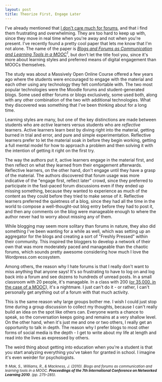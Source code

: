 ```yaml
---
layout: post
title: Theorize First, Engage Later
---
```


I've already mentioned that <a href="http://isharacomix.org/2012/08/01/irc-and-communities">I don't care much for forums</a>, and that i find them frustrating and overwhelming. They are too hard to keep up with, since they move in real time when you're away and not when you're present. I've recently found a pretty cool paper that lets me know that I'm not alone. The name of the paper is <em><a href="http://eprints.port.ac.uk/5606/1/Blogs_and_Forums_as_Communication_Tools_in_a_MOOC.pdf">Blogs and Forums as Communication and Learning Tools in a MOOC</a><sup>1</sup></em>, but don't let the title fool you, since it's more about learning styles and preferred means of digital engagement than MOOCs themselves.

The study was about a Massively Open Online Course offered a few years ago where the students were encouraged to engage with the material and each other using any technology they felt comfortable with. The two most popular technologies were the Moodle forums and student-generated blogs. Some used either forums or blogs exclusively, some used both, along with any other combination of the two with additional technologies. What they discovered was something that I've been thinking about for a long time.

Learning styles are many, but one of the key distinctions are made between students who are <em>active</em> learners versus students who are <em>reflective</em> learners. Active learners learn best by diving right into the material, getting burned in trial and error, and pure and simple experimentation. Reflective learners prefer to let the material soak in before they begin working, getting a full mental model for how to approach a problem and then solving it with the intention of getting it right on the first try.

The way the authors put it, active learners engage in the material first, and then reflect on what they learned from their engagement afterwards. Reflective learners, on the other hand, don't engage until they have a grasp of the material. The authors discovered that forum usage was more indicative of the "engage first, reflect later" crowd, since they preferred to participate in the fast-paced forum discussions even if they ended up missing something, because they wanted to experience as much of the content as they could before they tried to make sense of it. Reflective learners preferred the quietness of a blog, since they had all the time in the world to compose a well-thought-out blog entry before they had to post it, and then any comments on the blog were manageable enough to where the author never had to worry about missing any of them.

While blogging may seem more solitary than forums in nature, they also did something I've been wanting for a while as well, which was setting up an aggregator for the blogs and creating a sort of "Freshly Pressed" within their community. This inspired the bloggers to develop a network of their own that was more moderately paced and manageable than the chaotic forums, which sounds pretty awesome considering how much I love the Wordpress.com ecosystem.

Among others, the reason why I hate forums is that I really don't want to miss anything that anyone says! It's so frustrating to have to log on and log back into a forum and see dozens to hundreds of unread posts. In a small classroom with 20 people, it's managable. In a class with 200 (<a href="http://mooctalk.org/2012/08/28/mooc-planning-part_5/">or 35,000, in the case of a MOOC</a>), it's a nightmare. I just can't do it - or rather, I can't personally get anything out of a forum with that much activity.

This is the same reason why large groups bother me. I wish I could just stop time during a group discussion to collect my thoughts, because I can't really build an idea on the spot like others can. Everyone wants a chance to speak, so the conversation keeps going and remains at a very shallow level. On the other hand, when it's just me and one or two others, I really get an opportunity to talk in depth. The reason why I prefer blogs to most other forms of social media is the depth - I get to write about my life at length and read into the lives as expressed by others.

The weird thing about getting into education when you're a student is that you start analyzing everything you've taken for granted in school. I imagine it's even weirder for psychologists.

*<sub><strong>1:</strong> Mak, S., Williams, R., &amp; Mackness, J. (2010). Blogs and forums as communication and learning tools in a MOOC. <strong>Proceedings of the 7th International Conference on Networked Learning 2010</strong>. (pp. 275–285).</sub>*
